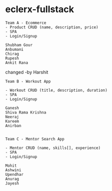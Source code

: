 # eclerx-fullstack


    Team A - Ecommerce
    - Product CRUD (name, description, price)
    - SPA
    - Login/Signup

    Shubham Gour
    Anbumani
    Chirag
    Rupesh
    Ankit Rana
changed -by Harshit


    Team B - Workout App

    - Workout CRUD (title, description, duration)
    - SPA
    - Login/Signup

    Ganesh
    Shiva Rama Krishna
    Neeraj
    Kareem
    Anirban


    Team C - Mentor Search App

    - Mentor CRUD (name, skills[], experience)
    - SPA
    - Login/Signup

    Mohit
    Ashwini
    Upendhar
    Anurag
    Jayesh
